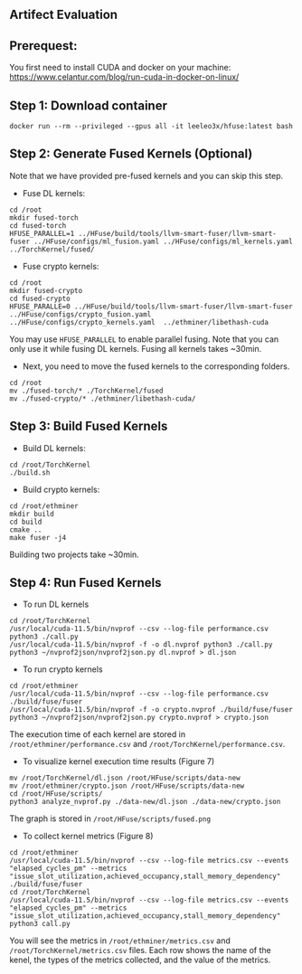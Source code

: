 ## Artifect Evaluation

## Prerequest:

You first need to install CUDA and docker on your machine: https://www.celantur.com/blog/run-cuda-in-docker-on-linux/

## Step 1: Download container

```
docker run --rm --privileged --gpus all -it leeleo3x/hfuse:latest bash
```

## Step 2: Generate Fused Kernels (Optional)

Note that we have provided pre-fused kernels and you can skip this step.

- Fuse DL kernels:
```
cd /root
mkdir fused-torch
cd fused-torch
HFUSE_PARALLEL=1 ../HFuse/build/tools/llvm-smart-fuser/llvm-smart-fuser ../HFuse/configs/ml_fusion.yaml ../HFuse/configs/ml_kernels.yaml  ../TorchKernel/fused/
```


- Fuse crypto kernels:
```
cd /root
mkdir fused-crypto
cd fused-crypto
HFUSE_PARALLE=0 ../HFuse/build/tools/llvm-smart-fuser/llvm-smart-fuser ../HFuse/configs/crypto_fusion.yaml ../HFuse/configs/crypto_kernels.yaml  ../ethminer/libethash-cuda
```

You may use `HFUSE_PARALLEL` to enable parallel fusing. 
Note that you can only use it while fusing DL kernels. 
Fusing all kernels takes ~30min. 

- Next, you need to move the fused kernels to the corresponding folders.

```
cd /root
mv ./fused-torch/* ./TorchKernel/fused
mv ./fused-crypto/* ./ethminer/libethash-cuda/
```

## Step 3: Build Fused Kernels



- Build DL kernels:

```
cd /root/TorchKernel
./build.sh
```

- Build crypto kernels:


```
cd /root/ethminer
mkdir build
cd build
cmake ..
make fuser -j4
```

Building two projects take ~30min.

## Step 4: Run Fused Kernels

- To run DL kernels

```
cd /root/TorchKernel
/usr/local/cuda-11.5/bin/nvprof --csv --log-file performance.csv python3 ./call.py
/usr/local/cuda-11.5/bin/nvprof -f -o dl.nvprof python3 ./call.py
python3 ~/nvprof2json/nvprof2json.py dl.nvprof > dl.json
```

- To run crypto kernels

```
cd /root/ethminer
/usr/local/cuda-11.5/bin/nvprof --csv --log-file performance.csv ./build/fuse/fuser
/usr/local/cuda-11.5/bin/nvprof -f -o crypto.nvprof ./build/fuse/fuser
python3 ~/nvprof2json/nvprof2json.py crypto.nvprof > crypto.json
```

The execution time of each kernel are stored in `/root/ethminer/performance.csv` and `/root/TorchKernel/performance.csv`.

- To visualize kernel execution time results (Figure 7)

```
mv /root/TorchKernel/dl.json /root/HFuse/scripts/data-new
mv /root/ethminer/crypto.json /root/HFuse/scripts/data-new
cd /root/HFuse/scripts/
python3 analyze_nvprof.py ./data-new/dl.json ./data-new/crypto.json
```

The graph is stored in `/root/HFuse/scripts/fused.png`

- To collect kernel metrics (Figure 8)

```
cd /root/ethminer
/usr/local/cuda-11.5/bin/nvprof --csv --log-file metrics.csv --events "elapsed_cycles_pm" --metrics "issue_slot_utilization,achieved_occupancy,stall_memory_dependency" ./build/fuse/fuser
cd /root/TorchKernel
/usr/local/cuda-11.5/bin/nvprof --csv --log-file metrics.csv --events "elapsed_cycles_pm" --metrics "issue_slot_utilization,achieved_occupancy,stall_memory_dependency" python3 call.py
```

You will see the metrics in `/root/ethminer/metrics.csv` and `/root/TorchKernel/metrics.csv` files. Each row shows the name of the 
kenel, the types of the metrics collected, and the value of the metrics.
